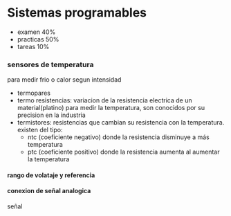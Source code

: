 # Sistemas programables
- examen 40%
- practicas 50%
- tareas 10%

### sensores de temperatura
para medir frio o calor segun intensidad

- termopares
- termo resistencias: variacion de la resistencia electrica de un material(platino) para medir la temperatura, son conocidos por su precision en la industria
- termistores: resistencias que cambian su resistencia con la temperatura. existen del tipo:
    - ntc (coeficiente negativo) donde la resistencia disminuye a más temperatura
    - ptc (coeficiente positivo) donde la resistencia aumenta al aumentar la temperatura
#### rango de volataje y referencia

#### conexion de señal analogica
señal